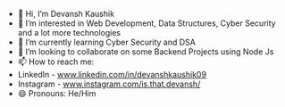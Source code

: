 - 👋 Hi, I’m Devansh Kaushik
- 👀 I’m interested in Web Development, Data Structures, Cyber Security and a lot more technologies
- 🌱 I’m currently learning Cyber Security and DSA
- 💞️ I’m looking to collaborate on some Backend Projects using Node Js
- 📫 How to reach me:
- LinkedIn - www.linkedin.com/in/devanshkaushik09
- Instagram - www.instagram.com/is.that.devansh/
- 😄 Pronouns: He/Him 
